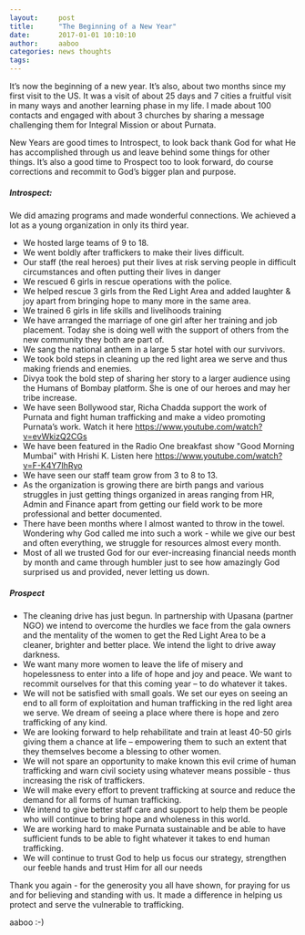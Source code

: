 ```yaml
---
layout:     post
title:      "The Beginning of a New Year"
date:       2017-01-01 10:10:10
author:     aaboo
categories: news thoughts
tags:
---
```


It’s now the beginning of a new year. It’s also, about two months since my first visit to the US. It was a visit of about 25 days and 7 cities a fruitful visit in many ways and another learning phase in my life. I made about 100 contacts and engaged with about 3 churches by sharing a message challenging them for Integral Mission or about Purnata.

New Years are good times to Introspect, to look back thank God for what He has accomplished through us and leave behind some things for other things. It’s also a good time to Prospect too to look forward, do course corrections and recommit to God’s bigger plan and purpose.

##### Introspect:

We did amazing programs and made wonderful connections. We achieved a lot as a young organization in only its third year.

* We hosted large teams of 9 to 18.
* We went boldly after traffickers to make their lives difficult.
* Our staff (the real heroes) put their lives at risk serving people in difficult circumstances and often putting their lives in danger
* We rescued 6 girls in rescue operations with the police.
* We helped rescue 3 girls from the Red Light Area and added laughter & joy apart from bringing hope to many more in the same area.
* We trained 6 girls in life skills and livelihoods training
* We have arranged the marriage of one girl after her training and job placement.  Today she is doing well with the support of others from the new community they both are part of.
* We sang the national anthem in a large 5 star hotel with our survivors.
* We took bold steps in cleaning up the red light area we serve and thus making friends and enemies.
* Divya took the bold step of sharing her story to a larger audience using the Humans of Bombay platform. She is one of our heroes and may her tribe increase.
* We have seen Bollywood star, Richa Chadda support the work of Purnata and fight human trafficking and make a video promoting Purnata’s work. Watch it here https://www.youtube.com/watch?v=evWkizQ2CGs
* We have been featured in the Radio One breakfast show "Good Morning Mumbai" with Hrishi K. Listen here https://www.youtube.com/watch?v=F-K4Y7IhRyo
* We have seen our staff team grow from 3 to 8 to 13.
* As the organization is growing there are birth pangs and various struggles in just getting things organized in areas ranging from HR, Admin and Finance apart from getting our field work to be more professional and better documented.
* There have been months where I almost wanted to throw in the towel. Wondering why God called me into such a work -  while we give our best and often everything, we struggle for resources almost every month.
* Most of all we trusted God for our ever-increasing financial needs month by month and came through humbler just to see how amazingly God surprised us and provided, never letting us down.


##### Prospect
* The cleaning drive has just begun. In partnership with Upasana (partner NGO) we intend to overcome the hurdles we face from the gala owners and the mentality of the women to get the Red Light Area to be a cleaner, brighter and better place. We intend the light to drive away darkness.
* We want many more women to leave the life of misery and hopelessness to enter into a life of hope and joy and peace. We want to recommit ourselves for that this coming year – to do whatever it takes.
* We will not be satisfied with small goals. We set our eyes on seeing an end to all form of exploitation and human trafficking in the red light area we serve. We dream of seeing a place where there is hope and zero trafficking of any kind.
* We are looking forward to help rehabilitate and train at least 40-50 girls giving them a chance at life – empowering them to such an extent that they themselves become a blessing to other women.
* We will not spare an opportunity to make known this evil crime of human trafficking and warn civil society using whatever means possible - thus increasing the risk of traffickers.
* We will make every effort to prevent trafficking at source and reduce the demand for all forms of human trafficking.
* We intend to give better staff care and support to help them be people who will continue to bring hope and wholeness in this world.
* We are working hard to make Purnata sustainable and be able to have sufficient funds to be able to fight whatever it takes to end human trafficking.
* We will continue to trust God to help us focus our strategy, strengthen our feeble hands and trust Him for all our needs


Thank you again - for the generosity you all have shown, for praying for us and for believing and standing with us. It made a difference in helping us protect and serve the vulnerable to trafficking.

aaboo :-)
